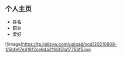 ## 个人主页
* 姓名
* 职业
* 爱好

![image]https://tp.jializyw.com/upload/vod/20210809-1/5bfe17e416f2ce64a21fd351a17753f5.jpg
